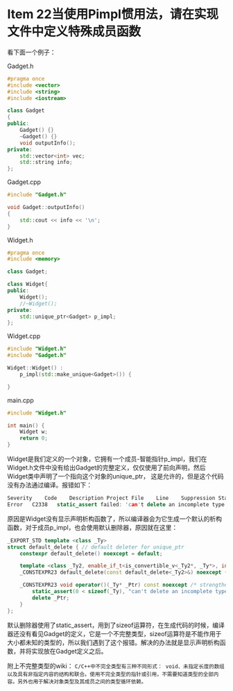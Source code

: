# Item 22当使用Pimpl惯用法，请在实现文件中定义特殊成员函数

看下面一个例子：

Gadget.h
```c++
#pragma once
#include <vector>
#include <string>
#include <iostream>

class Gadget
{
public:
	Gadget() {}
	~Gadget() {}
	void outputInfo();
private:
	std::vector<int> vec;
	std::string info;
};
```

Gadget.cpp
```c++
#include "Gadget.h"

void Gadget::outputInfo()
{
	std::cout << info << '\n';
}
```

Widget.h
```c++
#pragma once
#include <memory>

class Gadget;

class Widget{
public:
	Widget();
	//~Widget();
private:
	std::unique_ptr<Gadget> p_impl;
};
```

Widget.cpp
```c++
#include "Widget.h"
#include "Gadget.h"

Widget::Widget() :
	p_impl(std::make_unique<Gadget>()) {

}
```

main.cpp
```c++
#include "Widget.h"

int main() {
	Widget w;
	return 0;
}
```

Widget是我们定义的一个对象，它拥有一个成员-智能指针p_impl，我们在Widget.h文件中没有给出Gadget的完整定义，仅仅使用了前向声明，然后Widget类中声明了一个指向这个对象的unique_ptr， 这是允许的，但是这个代码没有办法通过编译。报错如下：

```c++
Severity	Code	Description	Project	File	Line	Suppression State
Error	C2338	static_assert failed: 'can't delete an incomplete type'
```

原因是Widget没有显示声明析构函数了，所以编译器会为它生成一个默认的析构函数，对于成员p_impl，也会使用默认删除器，原因就在这里：
```c++
_EXPORT_STD template <class _Ty>
struct default_delete { // default deleter for unique_ptr
    constexpr default_delete() noexcept = default;

    template <class _Ty2, enable_if_t<is_convertible_v<_Ty2*, _Ty*>, int> = 0>
    _CONSTEXPR23 default_delete(const default_delete<_Ty2>&) noexcept {}

    _CONSTEXPR23 void operator()(_Ty* _Ptr) const noexcept /* strengthened */ { // delete a pointer
        static_assert(0 < sizeof(_Ty), "can't delete an incomplete type");
        delete _Ptr;
    }
};
```
默认删除器使用了static_assert，用到了sizeof运算符，在生成代码的时候，编译器还没有看见Gadget的定义，它是一个不完整类型，sizeof运算符是不能作用于大小都未知的类型的，所以我们遇到了这个报错。解决的办法就是显示声明析构函数，并将实现放在Gadget定义之后。

附上不完整类型的wiki：
`C/C++中不完全类型有三种不同形式： void、未指定长度的数组以及具有非指定内容的结构和联合。使用不完全类型的指针或引用，不需要知道类型的全部内容。另外也用于解决对象类型及其成员之间的类型循环依赖。`



